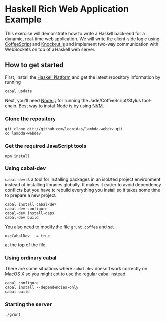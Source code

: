# Haskell Rich Web Application Example

This exercise will demonstrate how to write a Haskell back-end for a dynamic,
real-time web application. We will write the client-side logic using
[CoffeeScript](http://coffeescript.org) and [Knockout.js](http://knockoutjs.com)
and implement two-way communication with WebSockets on top of a Haskell web
server.

## How to get started

First, install the [Haskell Platform](http://www.haskell.org/platform/) and get
the latest repository information by running

    cabal update

Next, you'll need [Node.js](http://nodejs.org/) for running the
Jade/CoffeeScript/Stylus tool-chain. Best way to install Node is by using [NVM](https://github.com/creationix/nvm).

### Clone the repository

    git clone git://github.com/leonidas/lambda-webdev.git
    cd lambda-webdev

### Get the required JavaScript tools

    npm install

### Using cabal-dev

`cabal-dev` is a tool for installing packages in an isolated project
environment instead of installing libraries globally. It makes it easier to
avoid dependency conflicts but you have to rebuild everything you install so it
takes some time to prepare a new project.

    cabal install cabal-dev
    cabal-dev configure
    cabal-dev install-deps
    cabal-dev build

You also need to modify the file `grunt.coffee` and set

    useCabalDev   = true

at the top of the file.

### Using ordinary cabal

There are some situations where `cabal-dev` doesn't work correctly on MacOS X
so you might opt to use the regular cabal instead.

    cabal configure
    cabal install --dependencies-only
    cabal build

### Starting the server

    ./grunt

